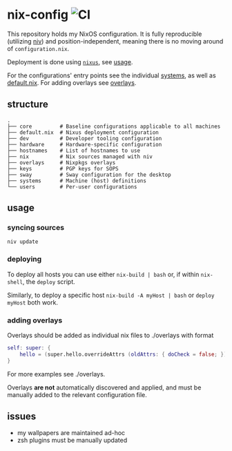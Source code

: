 # nix-config ![CI](https://github.com/lovesegfault/nix-config/workflows/CI/badge.svg)

This repository holds my NixOS configuration. It is fully reproducible
(utilizing [niv]) and position-independent, meaning there is no moving around of
`configuration.nix`.

Deployment is done using [`nixus`](https://github.com/Infinisil/nixus), see
[usage](#usage).

For the configurations' entry points see the individual [systems], as well as
[default.nix]. For adding overlays see [overlays](#overlays).

## structure

```
.
├── core         # Baseline configurations applicable to all machines
├── default.nix  # Nixus deployment configuration
├── dev          # Developer tooling configuration
├── hardware     # Hardware-specific configuration
├── hostnames    # List of hostnames to use
├── nix          # Nix sources managed with niv
├── overlays     # Nixpkgs overlays
├── keys         # PGP keys for SOPS
├── sway         # Sway configuration for the desktop
├── systems      # Machine (host) definitions
└── users        # Per-user configurations
```

## usage

### syncing sources

```shell
niv update
```

### deploying

To deploy all hosts you can use either `nix-build | bash` or, if within
`nix-shell`, the `deploy` script.

Similarly, to deploy a specific host `nix-build -A myHost | bash` or `deploy
myHost` both work.

### adding overlays

Overlays should be added as individual nix files to ./overlays with format

```nix
self: super: {
    hello = (super.hello.overrideAttrs (oldAttrs: { doCheck = false; }));
}
```

For more examples see ./overlays.

Overlays **are not** automatically discovered and applied, and must be manually
added to the relevant configuration file.

## issues

* my wallpapers are maintained ad-hoc
* zsh plugins must be manually updated

[niv]: https://github.com/nmattia/niv
[systems]: https://github.com/lovesegfault/nix-config/blob/master/systems
[default.nix]: https://github.com/lovesegfault/nix-config/blob/master/default.nix
